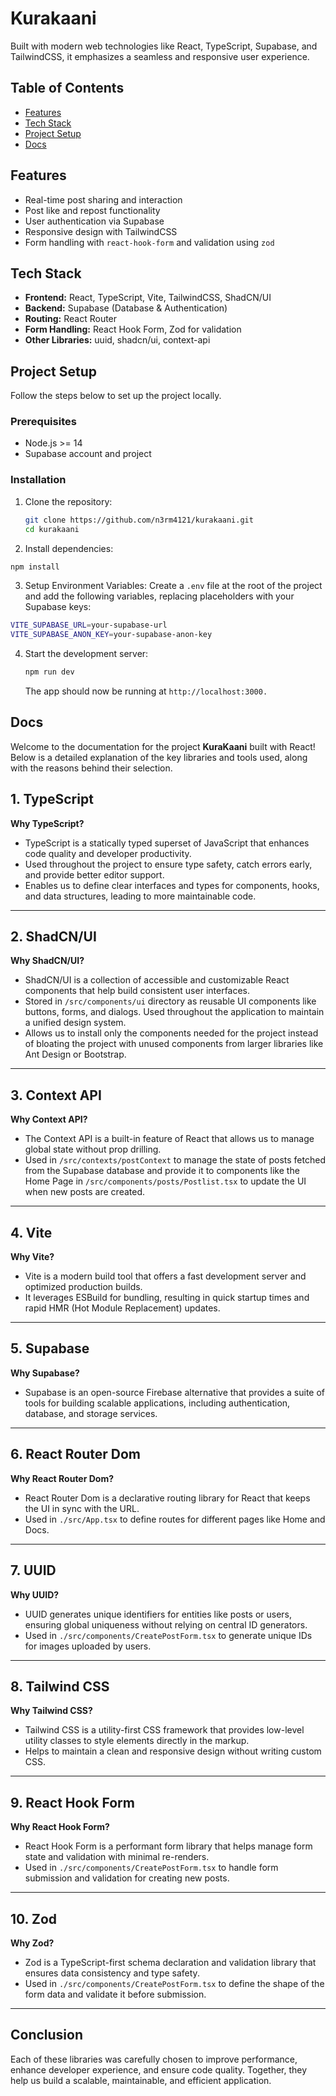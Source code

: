 # Kurakaani

Built with modern web technologies like React, TypeScript, Supabase, and TailwindCSS, it emphasizes a seamless and responsive user experience.

## Table of Contents
- [Features](#features)
- [Tech Stack](#tech-stack)
- [Project Setup](#project-setup)
- [Docs](#docs)

## Features
- Real-time post sharing and interaction
- Post like and repost functionality
- User authentication via Supabase
- Responsive design with TailwindCSS
- Form handling with `react-hook-form` and validation using `zod`

## Tech Stack
- **Frontend:** React, TypeScript, Vite, TailwindCSS, ShadCN/UI
- **Backend:** Supabase (Database & Authentication)
- **Routing:** React Router
- **Form Handling:** React Hook Form, Zod for validation
- **Other Libraries:** uuid, shadcn/ui, context-api

## Project Setup

Follow the steps below to set up the project locally.

### Prerequisites

- Node.js >= 14
- Supabase account and project

### Installation

1. Clone the repository:

   ```bash
   git clone https://github.com/n3rm4121/kurakaani.git
   cd kurakaani
   ```

2. Install dependencies:

```bash
npm install
```

3. Setup Environment Variables:
 Create a `.env` file at the root of the project and add the following variables, replacing placeholders with your Supabase keys:
```bash
VITE_SUPABASE_URL=your-supabase-url
VITE_SUPABASE_ANON_KEY=your-supabase-anon-key
```
4. Start the development server:

   ```bash
   npm run dev
   ```
   The app should now be running at ``http://localhost:3000.``





## Docs

Welcome to the documentation for the project **KuraKaani** built with React! Below is a detailed explanation of the key libraries and tools used, along with the reasons behind their selection.

## 1. TypeScript

**Why TypeScript?**

- TypeScript is a statically typed superset of JavaScript that enhances code quality and developer productivity.
- Used throughout the project to ensure type safety, catch errors early, and provide better editor support.
- Enables us to define clear interfaces and types for components, hooks, and data structures, leading to more maintainable code.

---

## 2. ShadCN/UI

**Why ShadCN/UI?**

- ShadCN/UI is a collection of accessible and customizable React components that help build consistent user interfaces.
- Stored in `/src/components/ui` directory as reusable UI components like buttons, forms, and dialogs. Used throughout the application to maintain a unified design system.
- Allows us to install only the components needed for the project instead of bloating the project with unused components from larger libraries like Ant Design or Bootstrap.

---

## 3. Context API

**Why Context API?**

- The Context API is a built-in feature of React that allows us to manage global state without prop drilling.
- Used in `/src/contexts/postContext` to manage the state of posts fetched from the Supabase database and provide it to components like the Home Page in `/src/components/posts/Postlist.tsx` to update the UI when new posts are created.

---

## 4. Vite

**Why Vite?**

- Vite is a modern build tool that offers a fast development server and optimized production builds.
- It leverages ESBuild for bundling, resulting in quick startup times and rapid HMR (Hot Module Replacement) updates.

---

## 5. Supabase

**Why Supabase?**

- Supabase is an open-source Firebase alternative that provides a suite of tools for building scalable applications, including authentication, database, and storage services.

---

## 6. React Router Dom

**Why React Router Dom?**

- React Router Dom is a declarative routing library for React that keeps the UI in sync with the URL.
- Used in `./src/App.tsx` to define routes for different pages like Home and Docs.

---

## 7. UUID

**Why UUID?**

- UUID generates unique identifiers for entities like posts or users, ensuring global uniqueness without relying on central ID generators.
- Used in `./src/components/CreatePostForm.tsx` to generate unique IDs for images uploaded by users.

---

## 8. Tailwind CSS

**Why Tailwind CSS?**

- Tailwind CSS is a utility-first CSS framework that provides low-level utility classes to style elements directly in the markup.
- Helps to maintain a clean and responsive design without writing custom CSS.

---

## 9. React Hook Form

**Why React Hook Form?**

- React Hook Form is a performant form library that helps manage form state and validation with minimal re-renders.
- Used in `./src/components/CreatePostForm.tsx` to handle form submission and validation for creating new posts.

---

## 10. Zod

**Why Zod?**

- Zod is a TypeScript-first schema declaration and validation library that ensures data consistency and type safety.
- Used in `./src/components/CreatePostForm.tsx` to define the shape of the form data and validate it before submission.

---

## Conclusion

Each of these libraries was carefully chosen to improve performance, enhance developer experience, and ensure code quality. Together, they help us build a scalable, maintainable, and efficient application.

